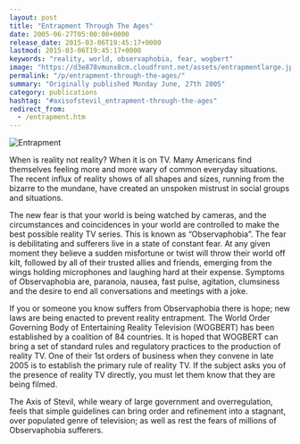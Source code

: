 ```yaml
---
layout: post
title: "Entrapment Through The Ages"
date: 2005-06-27T05:00:00+0000
release_date: 2015-03-06T19:45:17+0000
lastmod: 2015-03-06T19:45:17+0000
keywords: "reality, world, observaphobia, fear, wogbert"
image: "https://d3e878vmunx8cm.cloudfront.net/assets/entrapmentlarge.jpg"
permalink: "/p/entrapment-through-the-ages/"
summary: "Originally published Monday June, 27th 2005"
category: publications
hashtag: "#axisofstevil_entrapment-through-the-ages"
redirect_from:
  - /entrapment.htm
---
```


[id_1]: https://d3e878vmunx8cm.cloudfront.net/assets/entrapmentlarge.jpg "Entrapment"
![Entrapment][id_1]

When is reality not reality? When it is on TV. Many Americans find themselves feeling more and more wary of common everyday situations. The recent influx of reality shows of all shapes and sizes, running from the bizarre to the mundane, have created an unspoken mistrust in social groups and situations.

The new fear is that your world is being watched by cameras, and the circumstances and coincidences in your world are controlled to make the best possible reality TV series. This is known as “Observaphobia”. The fear is debilitating and sufferers live in a state of constant fear. At any given moment they believe a sudden misfortune or twist will throw their world off kilt, followed by all of their trusted allies and friends, emerging from the wings holding microphones and laughing hard at their expense. Symptoms of Observaphobia are, paranoia, nausea, fast pulse, agitation, clumsiness and the desire to end all conversations and meetings with a joke.

If you or someone you know suffers from Observaphobia there is hope; new laws are being enacted to prevent reality entrapment. The World Order Governing Body of Entertaining Reality Television (WOGBERT) has been established by a coalition of 84 countries. It is hoped that WOGBERT can bring a set of standard rules and regulatory practices to the production of reality TV. One of their 1st orders of business when they convene in late 2005 is to establish the primary rule of reality TV. If the subject asks you of the presence of reality TV directly, you must let them know that they are being filmed.

The Axis of Stevil, while weary of large government and overregulation, feels that simple guidelines can bring order and refinement into a stagnant, over populated genre of television; as well as rest the fears of millions of Observaphobia sufferers.
